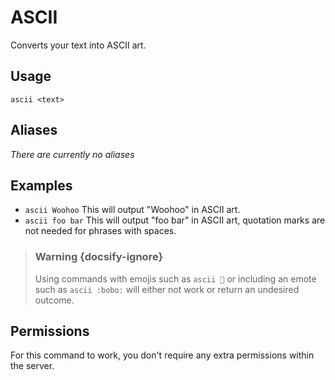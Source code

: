 # ASCII
Converts your text into ASCII art.

## Usage
`ascii <text>`

## Aliases
*There are currently no aliases*

## Examples
- `ascii Woohoo` This will output "Woohoo" in ASCII art.
- `ascii foo bar` This will output "foo bar" in ASCII art, quotation marks are not needed for phrases with spaces.

>### Warning {docsify-ignore}
>Using commands with emojis such as `ascii 🍕` or including an emote such as `ascii :bobo:` will either not work or return an undesired outcome.

## Permissions
For this command to work, you don't require any extra permissions within the server.